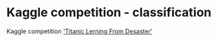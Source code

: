 # Kaggle competition - classification
Kaggle competition ['Titanic Lerning From Desaster'](https://www.kaggle.com/competitions/titanic)

